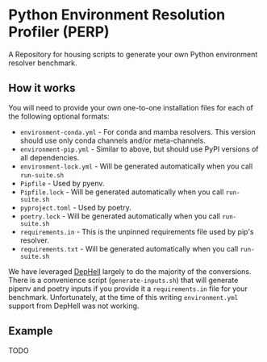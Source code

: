 # Python Environment Resolution Profiler (PERP)

A Repository for housing scripts to generate your own Python environment
resolver benchmark.

## How it works

You will need to provide your own one-to-one installation files for each of the
following optional formats:

- `environment-conda.yml` - For conda and mamba resolvers. This version should
  use only conda channels and/or meta-channels.
- `environment-pip.yml` - Similar to above, but should use PyPI versions of all
  dependencies.
- `environment-lock.yml` - Will be generated automatically when you call
  `run-suite.sh`
- `Pipfile` - Used by pyenv.
- `Pipfile.lock` - Will be generated automatically when you call `run-suite.sh`
- `pyproject.toml` - Used by poetry.
- `poetry.lock` - Will be generated automatically when you call `run-suite.sh`
- `requirements.in` - This is the unpinned requirements file used by pip's
  resolver.
- `requirements.txt` - Will be generated automatically when you call
  `run-suite.sh`

We have leveraged [DepHell](https://github.com/dephell/dephell) largely to
do the majority of the conversions. There is a convenience script
(`generate-inputs.sh`) that will generate pipenv and poetry inputs if you
provide it a `requirements.in` file for your benchmark. Unfortunately, at the
time of this writing `environment.yml` support from DepHell was not working.

## Example

TODO
